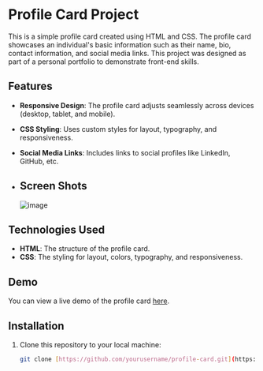 # Profile Card Project

This is a simple profile card created using HTML and CSS. The profile card showcases an individual's basic information such as their name, bio, contact information, and social media links. This project was designed as part of a personal portfolio to demonstrate front-end skills.

## Features
- **Responsive Design**: The profile card adjusts seamlessly across devices (desktop, tablet, and mobile).
- **CSS Styling**: Uses custom styles for layout, typography, and responsiveness.
- **Social Media Links**: Includes links to social profiles like LinkedIn, GitHub, etc.

- ## Screen Shots
  ![image](https://github.com/user-attachments/assets/2e0834f5-feec-47ef-b08b-274c3a55cd27)

  
## Technologies Used
- **HTML**: The structure of the profile card.
- **CSS**: The styling for layout, colors, typography, and responsiveness.

## Demo
You can view a live demo of the profile card [here](URL-to-live-demo).

## Installation

1. Clone this repository to your local machine:
   ```bash
   git clone [https://github.com/yourusername/profile-card.git](https://github.com/Sxnny-s/profile-card)
